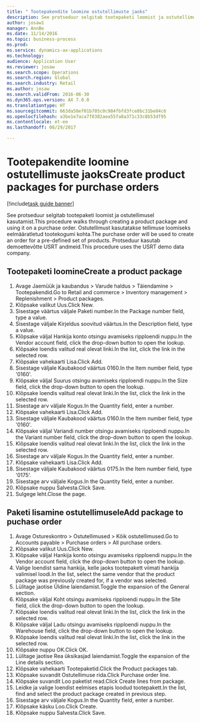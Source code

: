 ```yaml
--- 
title: " Tootepakendite loomine ostutellimuste jaoks"
description: See protseduur selgitab tootepaketi loomist ja ostutellimusel kasutamist.
author: josaw1
manager: AnnBe
ms.date: 11/14/2016
ms.topic: business-process
ms.prod: 
ms.service: dynamics-ax-applications
ms.technology: 
audience: Application User
ms.reviewer: josaw
ms.search.scope: Operations
ms.search.region: Global
ms.search.industry: Retail
ms.author: josaw
ms.search.validFrom: 2016-06-30
ms.dyn365.ops.version: AX 7.0.0
ms.translationtype: HT
ms.sourcegitcommit: 663da58ef01b705c0c984fbfd3fce8bc31be04c6
ms.openlocfilehash: a3be1e7aca7f0382aea55fa8a371c33c8b53df95
ms.contentlocale: et-ee
ms.lasthandoff: 08/29/2017

---
```

# <a name="create-product-packages-for-purchase-orders"></a><span data-ttu-id="38866-103"> Tootepakendite loomine ostutellimuste jaoks</span><span class="sxs-lookup"><span data-stu-id="38866-103">Create product packages for purchase orders</span></span>

[!include[task guide banner](../includes/task-guide-banner.md)]

<span data-ttu-id="38866-104">See protseduur selgitab tootepaketi loomist ja ostutellimusel kasutamist.</span><span class="sxs-lookup"><span data-stu-id="38866-104">This procedure walks through creating a product package and using it on a purchase order.</span></span> <span data-ttu-id="38866-105">Ostutellimust kasutatakse tellimuse loomiseks eelmääratletud tootekogumi kohta.</span><span class="sxs-lookup"><span data-stu-id="38866-105">The purchase order will be used to create an order for a pre-defined set of products.</span></span> <span data-ttu-id="38866-106">Protseduur kasutab demoettevõtte USRT andmeid.</span><span class="sxs-lookup"><span data-stu-id="38866-106">This procedure uses the USRT demo data company.</span></span>


## <a name="create-a-product-package"></a><span data-ttu-id="38866-107">Tootepaketi loomine</span><span class="sxs-lookup"><span data-stu-id="38866-107">Create a product package</span></span>
1. <span data-ttu-id="38866-108">Avage Jaemüük ja kaubandus > Varude haldus > Täiendamine > Tootepakendid.</span><span class="sxs-lookup"><span data-stu-id="38866-108">Go to Retail and commerce > Inventory management > Replenishment > Product packages.</span></span>
2. <span data-ttu-id="38866-109">Klõpsake valikut Uus.</span><span class="sxs-lookup"><span data-stu-id="38866-109">Click New.</span></span>
3. <span data-ttu-id="38866-110">Sisestage väärtus väljale Paketi number.</span><span class="sxs-lookup"><span data-stu-id="38866-110">In the Package number field, type a value.</span></span>
4. <span data-ttu-id="38866-111">Sisestage väljale Kirjeldus soovitud väärtus.</span><span class="sxs-lookup"><span data-stu-id="38866-111">In the Description field, type a value.</span></span>
5. <span data-ttu-id="38866-112">Klõpsake väljal Hankija konto otsingu avamiseks ripploendi nuppu.</span><span class="sxs-lookup"><span data-stu-id="38866-112">In the Vendor account field, click the drop-down button to open the lookup.</span></span>
6. <span data-ttu-id="38866-113">Klõpsake loendis valitud real olevat linki.</span><span class="sxs-lookup"><span data-stu-id="38866-113">In the list, click the link in the selected row.</span></span>
7. <span data-ttu-id="38866-114">Klõpsake vahekaarti Lisa.</span><span class="sxs-lookup"><span data-stu-id="38866-114">Click Add.</span></span>
8. <span data-ttu-id="38866-115">Sisestage väljale Kaubakood väärtus 0160.</span><span class="sxs-lookup"><span data-stu-id="38866-115">In the Item number field, type '0160'.</span></span>
9. <span data-ttu-id="38866-116">Klõpsake väljal Suurus otsingu avamiseks ripploendi nuppu.</span><span class="sxs-lookup"><span data-stu-id="38866-116">In the Size field, click the drop-down button to open the lookup.</span></span>
10. <span data-ttu-id="38866-117">Klõpsake loendis valitud real olevat linki.</span><span class="sxs-lookup"><span data-stu-id="38866-117">In the list, click the link in the selected row.</span></span>
11. <span data-ttu-id="38866-118">Sisestage arv väljale Kogus.</span><span class="sxs-lookup"><span data-stu-id="38866-118">In the Quantity field, enter a number.</span></span>
12. <span data-ttu-id="38866-119">Klõpsake vahekaarti Lisa.</span><span class="sxs-lookup"><span data-stu-id="38866-119">Click Add.</span></span>
13. <span data-ttu-id="38866-120">Sisestage väljale Kaubakood väärtus 0160.</span><span class="sxs-lookup"><span data-stu-id="38866-120">In the Item number field, type '0160'.</span></span>
14. <span data-ttu-id="38866-121">Klõpsake väljal Variandi number otsingu avamiseks ripploendi nuppu.</span><span class="sxs-lookup"><span data-stu-id="38866-121">In the Variant number field, click the drop-down button to open the lookup.</span></span>
15. <span data-ttu-id="38866-122">Klõpsake loendis valitud real olevat linki.</span><span class="sxs-lookup"><span data-stu-id="38866-122">In the list, click the link in the selected row.</span></span>
16. <span data-ttu-id="38866-123">Sisestage arv väljale Kogus.</span><span class="sxs-lookup"><span data-stu-id="38866-123">In the Quantity field, enter a number.</span></span>
17. <span data-ttu-id="38866-124">Klõpsake vahekaarti Lisa.</span><span class="sxs-lookup"><span data-stu-id="38866-124">Click Add.</span></span>
18. <span data-ttu-id="38866-125">Sisestage väljale Kaubakood väärtus 0175.</span><span class="sxs-lookup"><span data-stu-id="38866-125">In the Item number field, type '0175'.</span></span>
19. <span data-ttu-id="38866-126">Sisestage arv väljale Kogus.</span><span class="sxs-lookup"><span data-stu-id="38866-126">In the Quantity field, enter a number.</span></span>
20. <span data-ttu-id="38866-127">Klõpsake nuppu Salvesta.</span><span class="sxs-lookup"><span data-stu-id="38866-127">Click Save.</span></span>
21. <span data-ttu-id="38866-128">Sulgege leht.</span><span class="sxs-lookup"><span data-stu-id="38866-128">Close the page.</span></span>

## <a name="add-package-to-puchase-order"></a><span data-ttu-id="38866-129">Paketi lisamine ostutellimusele</span><span class="sxs-lookup"><span data-stu-id="38866-129">Add package to puchase order</span></span>
1. <span data-ttu-id="38866-130">Avage Ostureskontro > Ostutellimused > Kõik ostutellimused.</span><span class="sxs-lookup"><span data-stu-id="38866-130">Go to Accounts payable > Purchase orders > All purchase orders.</span></span>
2. <span data-ttu-id="38866-131">Klõpsake valikut Uus.</span><span class="sxs-lookup"><span data-stu-id="38866-131">Click New.</span></span>
3. <span data-ttu-id="38866-132">Klõpsake väljal Hankija konto otsingu avamiseks ripploendi nuppu.</span><span class="sxs-lookup"><span data-stu-id="38866-132">In the Vendor account field, click the drop-down button to open the lookup.</span></span>
4. <span data-ttu-id="38866-133">Valige loendist sama hankija, kelle jaoks tootepakett viimati hankija valimisel loodi.</span><span class="sxs-lookup"><span data-stu-id="38866-133">In the list, select the same vendor that the product package was previously created for, if a vendor was selected.</span></span>
5. <span data-ttu-id="38866-134">Lülitage jaotise Üldine laiendamist.</span><span class="sxs-lookup"><span data-stu-id="38866-134">Toggle the expansion of the General section.</span></span>
6. <span data-ttu-id="38866-135">Klõpsake väljal Koht otsingu avamiseks ripploendi nuppu.</span><span class="sxs-lookup"><span data-stu-id="38866-135">In the Site field, click the drop-down button to open the lookup.</span></span>
7. <span data-ttu-id="38866-136">Klõpsake loendis valitud real olevat linki.</span><span class="sxs-lookup"><span data-stu-id="38866-136">In the list, click the link in the selected row.</span></span>
8. <span data-ttu-id="38866-137">Klõpsake väljal Ladu otsingu avamiseks ripploendi nuppu.</span><span class="sxs-lookup"><span data-stu-id="38866-137">In the Warehouse field, click the drop-down button to open the lookup.</span></span>
9. <span data-ttu-id="38866-138">Klõpsake loendis valitud real olevat linki.</span><span class="sxs-lookup"><span data-stu-id="38866-138">In the list, click the link in the selected row.</span></span>
10. <span data-ttu-id="38866-139">Klõpsake nuppu OK.</span><span class="sxs-lookup"><span data-stu-id="38866-139">Click OK.</span></span>
11. <span data-ttu-id="38866-140">Lülitage jaotise Rea üksikasjad laiendamist.</span><span class="sxs-lookup"><span data-stu-id="38866-140">Toggle the expansion of the Line details section.</span></span>
12. <span data-ttu-id="38866-141">Klõpsake vahekaarti Tootepaketid.</span><span class="sxs-lookup"><span data-stu-id="38866-141">Click the Product packages tab.</span></span>
13. <span data-ttu-id="38866-142">Klõpsake suvandit Ostutellimuse rida.</span><span class="sxs-lookup"><span data-stu-id="38866-142">Click Purchase order line.</span></span>
14. <span data-ttu-id="38866-143">Klõpsake suvandit Loo paketist read.</span><span class="sxs-lookup"><span data-stu-id="38866-143">Click Create lines from package.</span></span>
15. <span data-ttu-id="38866-144">Leidke ja valige loendist eelmises etapis loodud tootepakett.</span><span class="sxs-lookup"><span data-stu-id="38866-144">In the list, find and select the product package created in previous step.</span></span>
16. <span data-ttu-id="38866-145">Sisestage arv väljale Kogus.</span><span class="sxs-lookup"><span data-stu-id="38866-145">In the Quantity field, enter a number.</span></span>
17. <span data-ttu-id="38866-146">Klõpsake käsku Loo.</span><span class="sxs-lookup"><span data-stu-id="38866-146">Click Create.</span></span>
18. <span data-ttu-id="38866-147">Klõpsake nuppu Salvesta.</span><span class="sxs-lookup"><span data-stu-id="38866-147">Click Save.</span></span>


